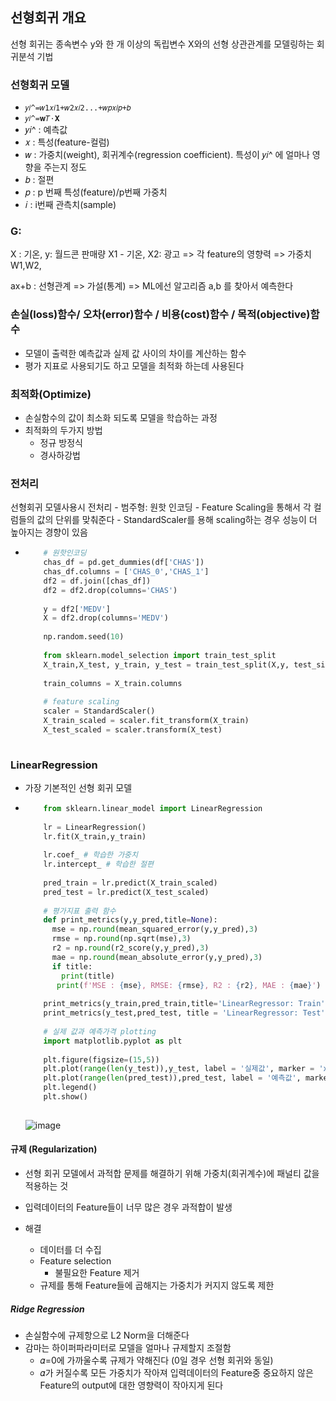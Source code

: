 ## 선형회귀 개요
  선형 회귀는 종속변수 y와 한 개 이상의 독립변수 X와의 선형 상관관계를 모델링하는 회귀분석 기법
  
 ### 선형회귀 모델
 - `𝑦𝑖^=𝑤1𝑥𝑖1+𝑤2𝑥𝑖2...+𝑤𝑝𝑥𝑖𝑝+𝑏`
 - `𝑦𝑖^=𝐰𝑇⋅𝐗 `
 - 𝑦𝑖^ : 예측값
 - 𝑥 : 특성(feature-컬럼)
 - 𝑤 : 가중치(weight), 회귀계수(regression coefficient). 특성이  𝑦𝑖^  에 얼마나 영향을 주는지 정도
 - 𝑏 : 절편
 - 𝑝 : p 번째 특성(feature)/p번째 가중치
 - 𝑖 : i번째 관측치(sample)

 ### G:
  X : 기온, y: 월드콘 판매량
  X1 - 기온, X2: 광고 => 각 feature의 영향력 => 가중치 W1,W2,
  
  ax+b : 선형관계 => 가설(통계) => ML에선 알고리즘
  a,b 를 찾아서 예측한다
  
  
### 손실(loss)함수/ 오차(error)함수 / 비용(cost)함수 / 목적(objective)함수
  - 모델이 출력한 예측값과 실제 값 사이의 차이를 계산하는 함수
  - 평가 지표로 사용되기도 하고 모델을 최적화 하는데 사용된다

### 최적화(Optimize)
  - 손실함수의 값이 최소화 되도록 모델을 학습하는 과정
  - 최적화의 두가지 방법
      - 정규 방정식
      - 경사하강법

### 전처리
  선형회귀 모델사용시 전처리
    - 범주형: 원핫 인코딩
    - Feature Scaling을 통해서 각 컬럼들의 값의 단위를 맞춰준다
        - StandardScaler를 용해 scaling하는 경우 성능이 더 높아지는 경향이 있음

  - 
    ``` python
        # 원핫인코딩
        chas_df = pd.get_dummies(df['CHAS'])
        chas_df.columns = ['CHAS_0','CHAS_1']
        df2 = df.join([chas_df])
        df2 = df2.drop(columns='CHAS')
        
        y = df2['MEDV']
        X = df2.drop(columns='MEDV')
        
        np.random.seed(10)
        
        from sklearn.model_selection import train_test_split
        X_train,X_test, y_train, y_test = train_test_split(X,y, test_size=0.2)
        
        train_columns = X_train.columns
        
        # feature scaling
        scaler = StandardScaler()
        X_train_scaled = scaler.fit_transform(X_train)
        X_test_scaled = scaler.transform(X_test)
        
    ```
### LinearRegression
  - 가장 기본적인 선형 회귀 모델
  - 
    ``` python
        from sklearn.linear_model import LinearRegression
        
        lr = LinearRegression()
        lr.fit(X_train,y_train)
        
        lr.coef_ # 학습한 가중치
        lr.intercept_ # 학습한 절편
        
        pred_train = lr.predict(X_train_scaled)
        pred_test = lr.predict(X_test_scaled)
        
        # 평가지표 출력 함수
        def print_metrics(y,y_pred,title=None):
          mse = np.round(mean_squared_error(y,y_pred),3)
          rmse = np.round(np.sqrt(mse),3)
          r2 = np.round(r2_score(y,y_pred),3)
          mae = np.round(mean_absolute_error(y,y_pred),3)
          if title:
            print(title)
           print(f'MSE : {mse}, RMSE: {rmse}, R2 : {r2}, MAE : {mae}')
        
        print_metrics(y_train,pred_train,title='LinearRegressor: Train')
        print_metrics(y_test,pred_test, title = 'LinearRegressor: Test')
        
        # 실제 값과 예측가격 plotting
        import matplotlib.pyplot as plt
        
        plt.figure(figsize=(15,5))
        plt.plot(range(len(y_test)),y_test, label = '실제값', marker = 'x')
        plt.plot(range(len(pred_test)),pred_test, label = '예측값', marker = 'o')
        plt.legend()
        plt.show()
        
    ```
    ![image](https://user-images.githubusercontent.com/76146752/113170735-cba5a880-9281-11eb-9b93-3ad99c568270.png)

 #### 규제 (Regularization)
  - 선형 회귀 모델에서 과적합 문제를 해결하기 위해 가중치(회귀계수)에 패널티 값을 적용하는 것
  - 입력데이터의 Feature들이 너무 많은 경우 과적합이 발생
  
  - 해결
      - 데이터를 더 수집
      - Feature selection
          - 불필요한 Feature 제거
      - 규제를 통해 Feature들에 곱해지는 가중치가 커지지 않도록 제한

  ##### Ridge Regression
   - 손실함수에 규제항으로 L2 Norm을 더해준다
   - 감마는 하이퍼파라미터로 모델을 얼마나 규제할지 조절함
      - 𝛼=0에 가까울수록 규제가 약해진다 (0일 경우 선형 회귀와 동일)
      - 𝛼가 커질수록 모든 가중치가 작아져 입력데이터의 Feature중 중요하지 않은 Feature의 output에 대한 영향력이 작아지게 된다
        
















